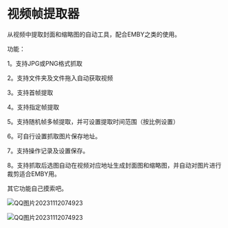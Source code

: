 # 视频帧提取器

从视频中提取封面和缩略图的自动工具，配合EMBY之类的使用。

功能：

1。支持JPG或PNG格式抓取

2。支持文件夹及文件拖入自动获取视频

3。支持首帧提取

4。支持指定帧提取

5。支持随机帧多帧提取，并可设置提取时间范围（按比例设置）

6。可自行设置抓取图片保存地址。

7。支持操作记录及设置保存。

8。支持抓取后选图自动在视频对应地址生成封面图和缩略图，并自动对图片进行裁剪适合EMBY用。

其它功能自己摸索吧。

![QQ图片20231112074923](https://github.com/duckeaty/ScratchMediaPictures/assets/106880276/02458164-da4d-4857-812b-b552e8b524df)


![QQ图片20231112074923](https://github.com/duckeaty/ScratchMediaPictures/assets/106880276/15ba6fc2-8ce6-456f-8e75-d78035ed834f)
